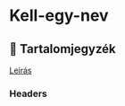 # Kell-egy-nev


## 📜 Tartalomjegyzék
[Leírás](#headers)  


<a name="headers"/>
<h3>
Headers
  </h3>
</a>


